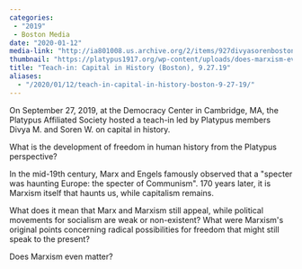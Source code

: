 ```yaml
---
categories:
 - "2019"
 - Boston Media
date: "2020-01-12"
media-link: "http://ia801008.us.archive.org/2/items/927divyasorenbostonteachin/9_27DivyaSorenBostonTeach-in.mp3"
thumbnail: "https://platypus1917.org/wp-content/uploads/does-marxism-even-matter-poster-knoxville.jpg"
title: "Teach-in: Capital in History (Boston), 9.27.19"
aliases:
  - "/2020/01/12/teach-in-capital-in-history-boston-9-27-19/"
---
```


On September 27, 2019, at the Democracy Center in Cambridge, MA, the Platypus Affiliated Society hosted a teach-in led by Platypus members Divya M. and Soren W. on capital in history.

What is the development of freedom in human history from the Platypus perspective?

In the mid-19th century, Marx and Engels famously observed that a \"specter was haunting Europe: the specter of Communism\". 170 years later, it is Marxism itself that haunts us, while capitalism remains.

What does it mean that Marx and Marxism still appeal, while political movements for socialism are weak or non-existent? What were Marxism\'s original points concerning radical possibilities for freedom that might still speak to the present?

Does Marxism even matter?
